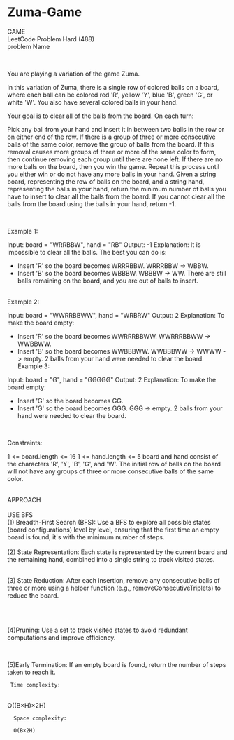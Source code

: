 # Zuma-Game
GAME
<br>
LeetCode Problem Hard (488)
<br>
problem Name 

<br>

You are playing a variation of the game Zuma.

In this variation of Zuma, there is a single row of colored balls on a board, where each ball can be colored red 'R', yellow 'Y', blue 'B', green 'G', or white 'W'. You also have several colored balls in your hand.

Your goal is to clear all of the balls from the board. On each turn:

Pick any ball from your hand and insert it in between two balls in the row or on either end of the row.
If there is a group of three or more consecutive balls of the same color, remove the group of balls from the board.
If this removal causes more groups of three or more of the same color to form, then continue removing each group until there are none left.
If there are no more balls on the board, then you win the game.
Repeat this process until you either win or do not have any more balls in your hand.
Given a string board, representing the row of balls on the board, and a string hand, representing the balls in your hand, return the minimum number of balls you have to insert to clear all the balls from the board. If you cannot clear all the balls from the board using the balls in your hand, return -1.

 <br>

Example 1:

Input: board = "WRRBBW", hand = "RB"
Output: -1
Explanation: It is impossible to clear all the balls. The best you can do is:
- Insert 'R' so the board becomes WRRRBBW. WRRRBBW -> WBBW.
- Insert 'B' so the board becomes WBBBW. WBBBW -> WW.
There are still balls remaining on the board, and you are out of balls to insert.

<br>
Example 2:

Input: board = "WWRRBBWW", hand = "WRBRW"
Output: 2
Explanation: To make the board empty:
- Insert 'R' so the board becomes WWRRRBBWW. WWRRRBBWW -> WWBBWW.
- Insert 'B' so the board becomes WWBBBWW. WWBBBWW -> WWWW -> empty.
2 balls from your hand were needed to clear the board.
Example 3:

Input: board = "G", hand = "GGGGG"
Output: 2
Explanation: To make the board empty:
- Insert 'G' so the board becomes GG.
- Insert 'G' so the board becomes GGG. GGG -> empty.
2 balls from your hand were needed to clear the board.
 
 <br>

Constraints:

1 <= board.length <= 16
1 <= hand.length <= 5
board and hand consist of the characters 'R', 'Y', 'B', 'G', and 'W'.
The initial row of balls on the board will not have any groups of three or more consecutive balls of the same color.

<br>
APPROACH
<br>

<br>
USE BFS


<br>
(1) Breadth-First Search (BFS): Use a BFS to explore all possible states (board configurations) level by level, ensuring that the first time an empty board is found, it's with the minimum number of steps.

<br>

<br>
(2) State Representation: Each state is represented by the current board and the remaining hand, combined into a single string to track visited states.

<br>
<br>


(3) State Reduction: After each insertion, remove any consecutive balls of three or more using a helper function (e.g., removeConsecutiveTriplets) to reduce the board.


<br>
<br>


(4)Pruning: Use a set to track visited states to avoid redundant computations and improve efficiency.
<br>


<br>

(5)Early Termination: If an empty board is found, return the number of steps taken to reach it.
<br>

     Time complexity:
<br>
    O((B×H)×2H)
<br>
     
      Space complexity:

      O(B×2H)
